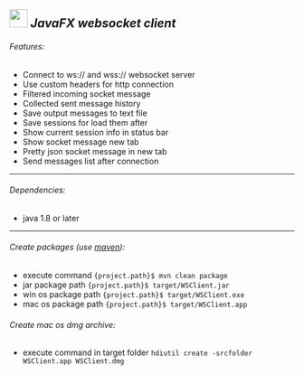 ## <img src="application.ico" width="32" height="32"> *JavaFX websocket client*

###### Features:
* Connect to ws:// and wss:// websocket server
* Use custom headers for http connection
* Filtered incoming socket message
* Collected sent message history
* Save output messages to text file
* Save sessions for load them after
* Show current session info in status bar
* Show socket message new tab
* Pretty json socket message in new tab
* Send messages list after connection

---

###### Dependencies:
* java 1.8 or later

---
 
###### Create packages (use [maven]):
* execute command `{project.path}$ mvn clean package` 
* jar package path `{project.path}$ target/WSClient.jar`
* win os package path `{project.path}$ target/WSClient.exe`
* mac os package path `{project.path}$ target/WSClient.app`

###### Create mac os dmg archive:
* execute command in target folder `hdiutil create -srcfolder WSClient.app WSClient.dmg`

[maven]: https://maven.apache.org
